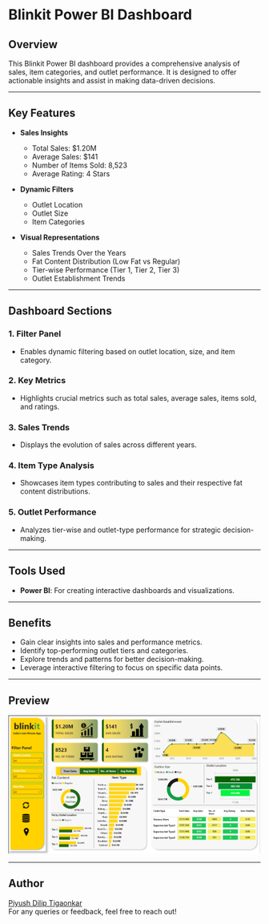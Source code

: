 # Blinkit Power BI Dashboard

## Overview
This Blinkit Power BI dashboard provides a comprehensive analysis of sales, item categories, and outlet performance. It is designed to offer actionable insights and assist in making data-driven decisions.

---

## Key Features

- **Sales Insights**
  - Total Sales: $1.20M
  - Average Sales: $141
  - Number of Items Sold: 8,523
  - Average Rating: 4 Stars

- **Dynamic Filters**
  - Outlet Location
  - Outlet Size
  - Item Categories

- **Visual Representations**
  - Sales Trends Over the Years
  - Fat Content Distribution (Low Fat vs Regular)
  - Tier-wise Performance (Tier 1, Tier 2, Tier 3)
  - Outlet Establishment Trends

---

## Dashboard Sections

### 1. **Filter Panel**
   - Enables dynamic filtering based on outlet location, size, and item category.

### 2. **Key Metrics**
   - Highlights crucial metrics such as total sales, average sales, items sold, and ratings.

### 3. **Sales Trends**
   - Displays the evolution of sales across different years.

### 4. **Item Type Analysis**
   - Showcases item types contributing to sales and their respective fat content distributions.

### 5. **Outlet Performance**
   - Analyzes tier-wise and outlet-type performance for strategic decision-making.

---

## Tools Used
- **Power BI**: For creating interactive dashboards and visualizations.

---

## Benefits
- Gain clear insights into sales and performance metrics.
- Identify top-performing outlet tiers and categories.
- Explore trends and patterns for better decision-making.
- Leverage interactive filtering to focus on specific data points.

---


## Preview
![Dashboard Screenshot](Blinkit-Dashboard-Power%20BI-Screenshot.png)

---

## Author
[Piyush Dilip Tigaonkar](https://github.com/Piyusht123)  
For any queries or feedback, feel free to reach out!

